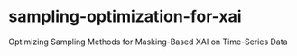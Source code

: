 # sampling-optimization-for-xai
Optimizing Sampling Methods for Masking-Based XAI on Time-Series Data
